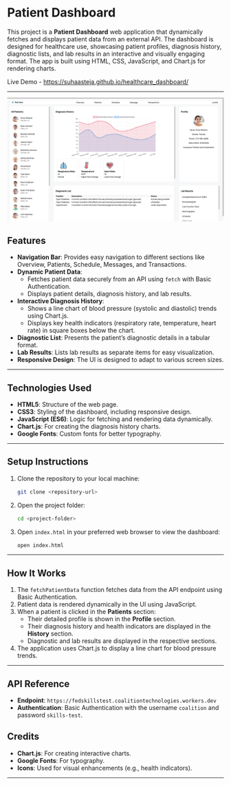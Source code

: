 # Patient Dashboard

This project is a **Patient Dashboard** web application that dynamically fetches and displays patient data from an external API. The dashboard is designed for healthcare use, showcasing patient profiles, diagnosis history, diagnostic lists, and lab results in an interactive and visually engaging format. The app is built using HTML, CSS, JavaScript, and Chart.js for rendering charts.

Live Demo - https://suhaasteja.github.io/healthcare_dashboard/

---


![Patient Dashboard](./assets/sc.png)


## Features

- **Navigation Bar**: Provides easy navigation to different sections like Overview, Patients, Schedule, Messages, and Transactions.
- **Dynamic Patient Data**:
  - Fetches patient data securely from an API using `fetch` with Basic Authentication.
  - Displays patient details, diagnosis history, and lab results.
- **Interactive Diagnosis History**:
  - Shows a line chart of blood pressure (systolic and diastolic) trends using Chart.js.
  - Displays key health indicators (respiratory rate, temperature, heart rate) in square boxes below the chart.
- **Diagnostic List**: Presents the patient’s diagnostic details in a tabular format.
- **Lab Results**: Lists lab results as separate items for easy visualization.
- **Responsive Design**: The UI is designed to adapt to various screen sizes.

---

## Technologies Used

- **HTML5**: Structure of the web page.
- **CSS3**: Styling of the dashboard, including responsive design.
- **JavaScript (ES6)**: Logic for fetching and rendering data dynamically.
- **Chart.js**: For creating the diagnosis history charts.
- **Google Fonts**: Custom fonts for better typography.

---

## Setup Instructions

1. Clone the repository to your local machine:
   ```bash
   git clone <repository-url>
   ```
2. Open the project folder:
   ```bash
   cd <project-folder>
   ```
3. Open `index.html` in your preferred web browser to view the dashboard:
   ```bash
   open index.html
   ```

---

## How It Works

1. The `fetchPatientData` function fetches data from the API endpoint using Basic Authentication.
2. Patient data is rendered dynamically in the UI using JavaScript.
3. When a patient is clicked in the **Patients** section:
   - Their detailed profile is shown in the **Profile** section.
   - Their diagnosis history and health indicators are displayed in the **History** section.
   - Diagnostic and lab results are displayed in the respective sections.
4. The application uses Chart.js to display a line chart for blood pressure trends.

---

## API Reference

- **Endpoint**: `https://fedskillstest.coalitiontechnologies.workers.dev`
- **Authentication**: Basic Authentication with the username `coalition` and password `skills-test`.
## Credits

- **Chart.js**: For creating interactive charts.
- **Google Fonts**: For typography.
- **Icons**: Used for visual enhancements (e.g., health indicators).

---

